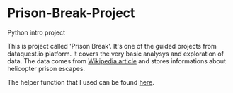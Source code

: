 # Prison-Break-Project
Python intro project

This is project called 'Prison Break'. It's one of the guided projects from dataquest.io platform. It covers the very basic analysys and exploration of data. The data comes from [Wikipedia article](https://en.wikipedia.org/wiki/List_of_helicopter_prison_escapes) and stores informations about helicopter prison escapes.

The helper function that I used can be found [here](http://bioinf-mw.bihz.upwr.edu.pl/resources/dataquest/helper.py).
